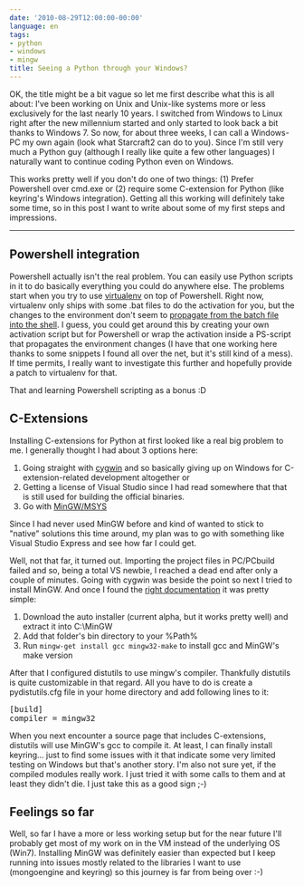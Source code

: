 ```yaml
---
date: '2010-08-29T12:00:00-00:00'
language: en
tags:
- python
- windows
- mingw
title: Seeing a Python through your Windows?
---
```



OK, the title might be a bit vague so let me first describe what this is all
about: I've been working on Unix and Unix-like systems more or less
exclusively for the last nearly 10 years. I switched from Windows to Linux
right after the new millennium started and only started to look back a bit
thanks to Windows 7. So now, for about three weeks, I can call a
Windows-PC my own again (look what Starcraft2 can do to you). Since I'm still
very much a Python guy (although I really like quite a few other languages) I
naturally want to continue coding Python even on Windows.

This works pretty well if you don't do one of two things: (1) Prefer
Powershell over cmd.exe or (2) require some C-extension for Python (like
keyring's Windows integration). Getting all this working will definitely take
some time, so in this post I want to write about some of my first steps and
impressions.

----------------------

## Powershell integration

Powershell actually isn't the real problem. You can easily use Python scripts
in it to do basically everything you could do anywhere else. The problems
start when you try to use [virtualenv](http://pypi.python.org/pypi/virtualenv)
on top of Powershell. Right now, virtualenv only ships with some .bat files to
do the activation for you, but the changes to the environment don't seem to
[propagate from the batch file into the
shell](http://stackoverflow.com/questions/1365081/virtualenv-in-powershell).
I guess, you could get around this by creating your own activation script
but for Powershell or wrap the activation inside a PS-script that
propagates the environment changes (I have that one working here thanks to
some snippets I found all over the net, but it's still kind of a mess). If
time permits, I really want to investigate this further and hopefully
provide a patch to virtualenv for that.

That and learning Powershell scripting as a bonus :D

## C-Extensions

Installing C-extensions for Python at first looked like a real big problem to
me. I generally thought I had about 3 options here:

1. Going straight with [cygwin](http://www.cygwin.com/) and so basically giving up on Windows for C-extension-related development altogether or
2. Getting a license of Visual Studio since I had read somewhere that that is still used for building the official binaries.
3. Go with [MinGW/MSYS](http://www.mingw.org/)

Since I had never used MinGW before and kind of wanted to stick to "native"
solutions this time around, my plan was to go with something like Visual
Studio Express and see how far I could get.

Well, not that far, it turned out. Importing the project files in PC/PCbuild
failed and so, being a total VS newbie, I reached a dead end after only a
couple of minutes. Going with cygwin was beside the point so next I tried to
install MinGW. And once I found the [right
documentation](http://www.mingw.org/wiki/Getting_Started) it was pretty
simple:

1. Download the auto installer (current alpha, but it works pretty well) and extract it into C:\MinGW
2. Add that folder's bin directory to your %Path%
3. Run ``mingw-get install gcc mingw32-make`` to install gcc and MinGW's make version

After that I configured distutils to use mingw's compiler. Thankfully
distutils is quite customizable in that regard. All you have to do is create
a pydistutils.cfg file in your home directory and add following lines to it:

<pre >[build]
compiler = mingw32
</pre>

When you next encounter a source page that includes C-extensions, distutils
will use MinGW's gcc to compile it. At least, I can finally install keyring...
just to find some issues with it that indicate some very limited testing on
Windows but that's another story. I'm also not sure yet, if the compiled
modules really work. I just tried it with some calls to them and at least they
didn't die. I just take this as a good sign ;-)

## Feelings so far

Well, so far I have a more or less working setup but for the near future I'll
probably get most of my work on in the VM instead of the underlying OS (Win7).
Installing MinGW was definitely easier than expected but I keep running into
issues mostly related to the libraries I want to use (mongoengine and keyring)
so this journey is far from being over :-)
